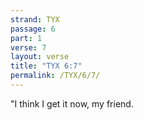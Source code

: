 ```yaml
---
strand: TYX
passage: 6
part: 1
verse: 7
layout: verse
title: "TYX 6:7"
permalink: /TYX/6/7/
---
```

"I think I get it now, my friend.
